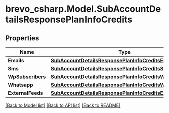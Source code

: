 # brevo_csharp.Model.SubAccountDetailsResponsePlanInfoCredits
## Properties

Name | Type | Description | Notes
------------ | ------------- | ------------- | -------------
**Emails** | [**SubAccountDetailsResponsePlanInfoCreditsEmails**](SubAccountDetailsResponsePlanInfoCreditsEmails.md) |  | [optional] 
**Sms** | [**SubAccountDetailsResponsePlanInfoCreditsSms**](SubAccountDetailsResponsePlanInfoCreditsSms.md) |  | [optional] 
**WpSubscribers** | [**SubAccountDetailsResponsePlanInfoCreditsWpSubscribers**](SubAccountDetailsResponsePlanInfoCreditsWpSubscribers.md) |  | [optional] 
**Whatsapp** | [**SubAccountDetailsResponsePlanInfoCreditsWhatsapp**](SubAccountDetailsResponsePlanInfoCreditsWhatsapp.md) |  | [optional] 
**ExternalFeeds** | [**SubAccountDetailsResponsePlanInfoCreditsExternalFeeds**](SubAccountDetailsResponsePlanInfoCreditsExternalFeeds.md) |  | [optional] 

[[Back to Model list]](../README.md#documentation-for-models) [[Back to API list]](../README.md#documentation-for-api-endpoints) [[Back to README]](../README.md)


